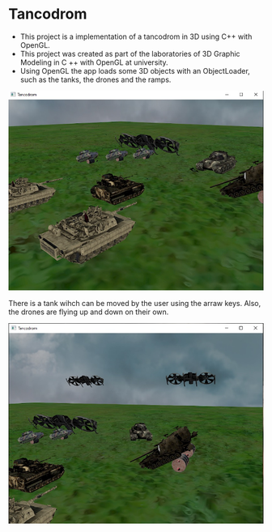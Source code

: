 # Tancodrom

- This project is a implementation of a tancodrom in 3D using C++ with OpenGL.
- This project was created as part of the laboratories of 3D Graphic Modeling in C ++ with OpenGL at university.
- Using OpenGL the app loads some 3D objects with an ObjectLoader, such as the tanks, the drones and the ramps.

<img src="images/Start.jpg">

There is a tank wihch can be moved by the user using the arraw keys. Also, the drones are flying up and down on their own.

<img src="images/MovedObjects.jpg">
